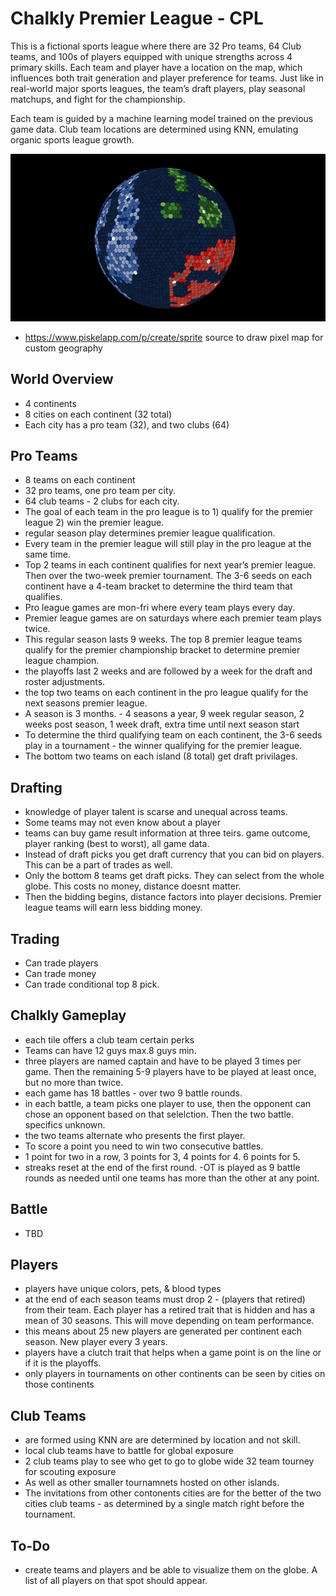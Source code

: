 # Chalkly Premier League - CPL

This is a fictional sports league where there are 32 Pro teams, 64 Club teams, and 100s of players equipped with unique strengths across 4 primary skills. Each team and player have a location on the map, which influences both trait generation and player preference for teams. Just like in real-world major sports leagues, the team’s draft players, play seasonal matchups, and fight for the championship. 

Each team is guided by a machine learning model trained on the previous game data. Club team locations are determined using KNN, emulating organic sports league growth. 

![Globe May 2025](/data/globe_may_2025.png)
- https://www.piskelapp.com/p/create/sprite source to draw pixel map for custom geography

## World Overview
- 4 continents
- 8 cities on each continent (32 total)
- Each city has a pro team (32), and two clubs (64)

## Pro Teams 
- 8 teams on each continent
- 32 pro teams, one pro team per city. 
- 64 club teams - 2 clubs for each city. 
- The goal of each team in the pro league is to 1) qualify for the premier league 2) win the premier league.
- regular season play determines premier league qualification. 
- Every team in the premier league will still play in the pro league at the same time.
- Top 2 teams in each continent qualifies for next year’s premier league. Then over the two-week premier tournament. The 3-6 seeds on each continent have a 4-team bracket to determine the third team that qualifies. 
- Pro league games are mon-fri where every team plays every day. 
- Premier league games are on saturdays where each premier team plays twice.
- This regular season lasts 9 weeks. The top 8 premier league teams qualify for the premier championship bracket to determine premier league champion.
- the playoffs last 2 weeks and are followed by a week for the draft and roster adjustments.  
- the top two teams on each continent in the pro league qualify for the next seasons premier league. 
- A season is 3 months. - 4 seasons a year, 9 week regular season, 2 weeks post season, 1 week draft, extra time until next season start
- To determine the third qualifying team on each continent, the 3-6 seeds play in a tournament - the winner qualifying for the premier league.
- The bottom two teams on each island (8 total) get draft privilages. 

## Drafting
- knowledge of player talent is scarse and unequal across teams.
- Some teams may not even know about a player
- teams can buy game result information at three teirs. game outcome, player ranking (best to worst), all game data. 
- Instead of draft picks you get draft currency that you can bid on players. This can be a part of trades as well. 
- Only the bottom 8 teams get draft picks. They can select from the whole globe. This costs no money, distance doesnt matter. 
- Then the bidding begins, distance factors into player decisions. Premier league teams will earn less bidding money. 

## Trading
- Can trade players
- Can trade money
- Can trade conditional top 8 pick. 

## Chalkly Gameplay
- each tile offers a club team certain perks
- Teams can have 12 guys max.8 guys min. 
- three players are named captain and have to be played 3 times per game. Then the remaining 5-9 players have to be played at least once, but no more than twice.
- each game has 18 battles - over two 9 battle rounds. 
- in each battle, a team picks one player to use, then the opponent can chose an opponent based on that selelction. Then the two battle. specifics unknown. 
- the two teams alternate who presents the first player. 
- To score a point you need to win two consecutive battles. 
- 1 point for two in a row, 3 points for 3, 4 points for 4. 6 points for 5.
- streaks reset at the end of the first round. 
-OT is played as 9 battle rounds as needed until one teams has more than the other at any point.

## Battle
- TBD

## Players
- players have unique colors, pets, & blood types
- at the end of each season teams must drop 2 - (players that retired) from their team. Each player has a retired trait that is hidden and has a mean of 30 seasons. This will move depending on team performance. 
- this means about 25 new players are generated per continent each season. New player every 3 years. 
- players have a clutch trait that helps when a game point is on the line or if it is the playoffs.
- only players in tournaments on other continents can be seen by cities on those continents

## Club Teams
- are formed using KNN are are determined by location and not skill. 
- local club teams have to battle for global exposure
- 2 club teams play to see who get to go to globe wide 32 team tourney for scouting exposure
- As well as other smaller tournamnets hosted on other islands. 
- The invitations from other contonents cities are for the better of the two cities club teams - as determined by a single match right before the tournament. 

## To-Do
- create teams and players and be able to visualize them on the globe. A list of all players on that spot should appear. 


